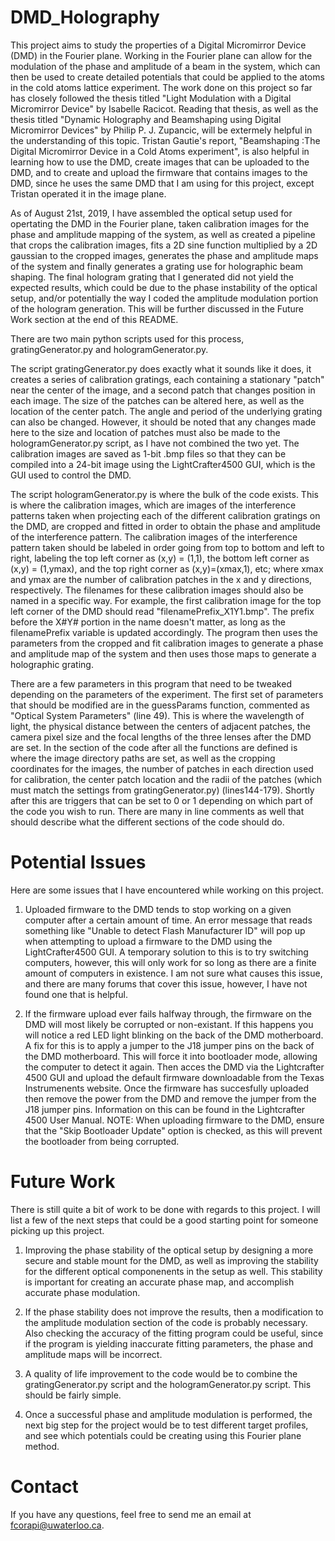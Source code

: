# DMD_Holography
This project aims to study the properties of a Digital Micromirror Device (DMD) in the Fourier plane. Working in the Fourier plane can allow for the modulation of the phase and amplitude of a beam in the system, which can then be used to create detailed potentials that could be applied to the atoms in the cold atoms lattice experiment. The work done on this project so far has closely followed the thesis titled "Light Modulation with a Digital Micromirror Device" by Isabelle Racicot. Reading that thesis, as well as the thesis titled "Dynamic Holography and Beamshaping using Digital Micromirror Devices" by Philip P. J. Zupancic, will be extermely helpful in the understanding of this topic. Tristan Gautie's report, "Beamshaping :The Digital Micromirror Device in a Cold Atoms experiment", is also helpful in learning how to use the DMD, create images that can be uploaded to the DMD, and to create and upload the firmware that contains images to the DMD, since he uses the same DMD that I am using for this project, except Tristan operated it in the image plane. 

As of August 21st, 2019, I have assembled the optical setup used for opertating the DMD in the Fourier plane, taken calibration images for the phase and amplitude mapping of the system, as well as created a pipeline that crops the calibration images, fits a 2D sine function multiplied by a 2D gaussian to the cropped images, generates the phase and amplitude maps of the system and finally generates a grating use for holographic beam shaping. The final hologram grating that I generated did not yield the expected results, which could be due to the phase instability of the optical setup, and/or potentially the way I coded the amplitude modulation portion of the hologram generation. This will be further discussed in the Future Work section at the end of this README.

There are two main python scripts used for this process, gratingGenerator.py and hologramGenerator.py.

The script gratingGenerator.py does exactly what it sounds like it does, it creates a series of calibration gratings, each containing a stationary "patch" near the center of the image, and a second patch that changes position in each image. The size of the patches can be altered here, as well as the location of the center patch. The angle and period of the underlying grating can also be changed. However, it should be noted that any changes made here to the size and location of patches must also be made to the hologramGenerator.py script, as I have not combined the two yet. The calibration images are saved as 1-bit .bmp files so that they can be compiled into a 24-bit image using the LightCrafter4500 GUI, which is the GUI used to control the DMD. 

The script hologramGenerator.py is where the bulk of the code exists. This is where the calibration images, which are images of the interference patterns taken when projecting each of the different calibration gratings on the DMD, are cropped and fitted in order to obtain the phase and amplitude of the interference pattern. The calibration images of the interference pattern taken should be labeled in order going from top to bottom and left to right, labeling the top left corner as (x,y) = (1,1), the bottom left corner as (x,y) = (1,ymax), and the top right corner as (x,y)=(xmax,1), etc; where xmax and ymax are the number of calibration patches in the x and y directions, respectively. The filenames for these calibration images should also be named in a specific way. For example, the first calibration image for the top left corner of the DMD should read "filenamePrefix_X1Y1.bmp". The prefix before the X#Y# portion in the name doesn't matter, as long as the filenamePrefix variable is updated accordingly. The program then uses the parameters from the cropped and fit calibration images to generate a phase and amplitude map of the system and then uses those maps to generate a holographic grating. 

There are a few parameters in this program that need to be tweaked depending on the parameters of the experiment. The first set of parameters that should be modified are in the guessParams function, commented as "Optical System Parameters" (line 49). This is where the wavelength of light, the physical distance between the centers of adjacent patches, the camera pixel size and the focal lengths of the three lenses after the DMD are set. In the section of the code after all the functions are defined is where the image directory paths are set, as well as the cropping coordinates for the images, the number of patches in each direction used for calibration, the center patch location and the radii of the patches (which must match the settings from gratingGenerator.py) (lines144-179). Shortly after this are triggers that can be set to 0 or 1 depending on which part of the code you wish to run. There are many in line comments as well that should describe what the different sections of the code should do. 

# Potential Issues
Here are some issues that I have encountered while working on this project. 

1) Uploaded firmware to the DMD tends to stop working on a given computer after a certain amount of time. An error message that reads something like "Unable to detect Flash Manufacturer ID" will pop up when attempting to upload a firmware to the DMD using the LightCrafter4500 GUI. A temporary solution to this is to try switching computers, however, this will only work for so long as there are a finite amount of computers in existence. I am not sure what causes this issue, and there are many forums that cover this issue, however, I have not found one that is helpful.  

2) If the firmware upload ever fails halfway through, the firmware on the DMD will most likely be corrupted or non-existant. If this happens you will notice a red LED light blinking on the back of the DMD motherboard. A fix for this is to apply a jumper to the J18 jumper pins on the back of the DMD motherboard. This will force it into bootloader mode, allowing the computer to detect it again. Then acces the DMD via the Lightcrafter 4500 GUI and upload the default firmware downloadable from the Texas Instrumenents website. Once the firmware has succesfully uploaded then remove the power from the DMD and remove the jumper from the J18 jumper pins. Information on this can be found in the Lightcrafter 4500 User Manual. NOTE: When uploading firmware to the DMD, ensure that the "Skip Bootloader Update" option is checked, as this will prevent the bootloader from being corrupted. 

# Future Work
There is still quite a bit of work to be done with regards to this project. I will list a few of the next steps that could be a good starting point for someone picking up this project. 

1) Improving the phase stability of the optical setup by designing a more secure and stable mount for the DMD, as well as improving the stability for the different optical componenents in the setup as well. This stability is important for creating an accurate phase map, and accomplish accurate phase modulation.

2) If the phase stability does not improve the results, then a modification to the amplitude modulation section of the code is probably necessary. Also checking the accuracy of the fitting program could be useful, since if the program is yielding inaccurate fitting parameters, the phase and amplitude maps will be incorrect. 

3) A quality of life improvement to the code would be to combine the gratingGenerator.py script and the hologramGenerator.py script. This should be fairly simple.

4) Once a successful phase and amplitude modulation is performed, the next big step for the project would be to test different target profiles, and see which potentials could be creating using this Fourier plane method. 

# Contact
If you have any questions, feel free to send me an email at fcorapi@uwaterloo.ca. 
